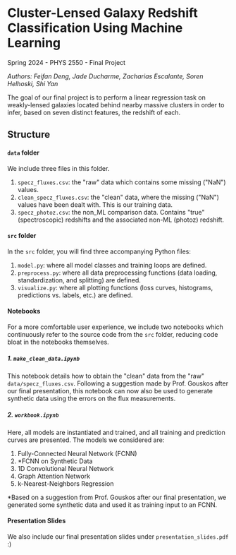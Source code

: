 # Cluster-Lensed Galaxy Redshift Classification Using Machine Learning

Spring 2024 - PHYS 2550 - Final Project

*Authors:  Feifan Deng, Jade Ducharme, Zacharias Escalante, Soren Helhoski, Shi Yan*

The goal of our final project is to perform a linear regression task on weakly-lensed galaxies located behind nearby massive clusters in order to infer, based on seven distinct features, the redshift of each. 

## Structure

#### ```data``` folder

We include three files in this folder.

1. ```specz_fluxes.csv```: the "raw" data which contains some missing ("NaN") values.
2. ```clean_specz_fluxes.csv```: the "clean" data, where the missing ("NaN") values have been dealt with. This is our training data.
3. ```specz_photoz.csv```: the non_ML comparison data. Contains "true" (spectroscopic) redshifts and the associated non-ML (photoz) redshift.

#### ```src``` folder

In the ```src``` folder, you will find three accompanying Python files:

1. ```model.py```: where all model classes and training loops are defined.
2. ```preprocess.py```: where all data preprocessing functions (data loading, standardization, and splitting) are defined.
3. ```visualize.py```: where all plotting functions (loss curves, histograms, predictions vs. labels, etc.) are defined.

#### Notebooks

For a more comfortable user experience, we include two notebooks which continuously refer to the source code from the ```src``` folder, reducing code bloat in the notebooks themselves.

##### 1. ```make_clean_data.ipynb```
This notebook details how to obtain the "clean" data from the "raw" ```data/specz_fluxes.csv```. Following a suggestion made by Prof. Gouskos after our final presentation, this notebook can now also be used to generate synthetic data using the errors on the flux measurements.

##### 2. ```workbook.ipynb```
Here, all models are instantiated and trained, and all training and prediction curves are presented. The models we considered are:

1. Fully-Connected Neural Network (FCNN)
2. *FCNN on Synthetic Data
3. 1D Convolutional Neural Network
4. Graph Attention Network
5. k-Nearest-Neighbors Regression

*Based on a suggestion from Prof. Gouskos after our final presentation, we generated some synthetic data and used it as training input to an FCNN.

#### Presentation Slides

We also include our final presentation slides under ```presentation_slides.pdf``` :)
